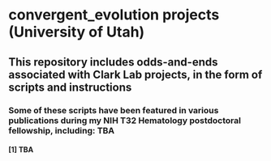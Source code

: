 # convergent_evolution projects (University of Utah)
## This repository includes odds-and-ends associated with Clark Lab projects, in the form of scripts and instructions
### Some of these scripts have been featured in various publications during my NIH T32 Hematology postdoctoral fellowship, including: TBA
#### [1] TBA
